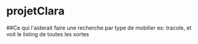 # projetClara

##Ce qui l'aiderait
faire une recherche par type de mobilier ex: tracole, et voit le listing de toutes les sortes

